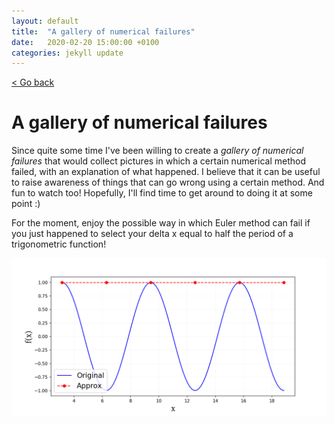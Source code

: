 ```yaml
---
layout: default
title:  "A gallery of numerical failures"
date:   2020-02-20 15:00:00 +0100
categories: jekyll update
---
```


<p>
   <a href="/science-docs/#science_blog_and_thoughts">
      < Go back
  </a>
</p>

# A gallery of numerical failures

Since quite some time I've been willing to create a *gallery of numerical failures* that would collect pictures in which a certain numerical method failed, with an explanation of what happened. I believe that it can be useful to raise awareness of things that can go wrong using a certain method. And fun to watch too! Hopefully, I'll find time to get around to doing it at some point :)

For the moment, enjoy the possible way in which Euler method can fail if you just happened to select your delta x equal to half the period of a trigonometric function!

<p align="center">
  <img src="https://github.com/camillejr/numerical-methods/raw/master/numerical-integration/euler-method-sin-unfortunate.png">
</p>
